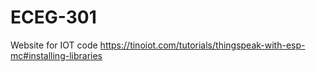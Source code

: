 # ECEG-301

Website for IOT code
https://tinoiot.com/tutorials/thingspeak-with-esp-mc#installing-libraries

